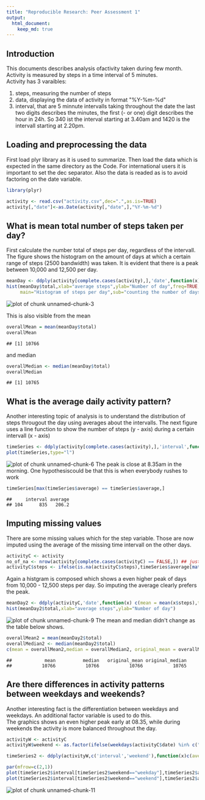 ```yaml
---
title: "Reproducible Research: Peer Assessment 1"
output: 
  html_document:
    keep_md: true
---
```

## Introduction
This documents describes analysis ofactivity taken during few month. Activity is measured by steps in a time interval of 5 minutes.  
Activity has 3 varaibles: 
1. steps, measuring the number of steps
2. data, displaying the data of activity in format "%Y-%m-%d"
3. interval, that are 5 minnute intervalls taking throughout the date the last two digits describes the minutes, the first (- or one) digit describes the hour in 24h. So 340 ist the interval starting at 3.40am and 1420 is the intervall starting at 2.20pm.  



## Loading and preprocessing the data
First load plyr library as it is used to summarize.
Then load the data which is expected in the same directory as the Code. 
For international users it is important to set the dec separator. Also the data is readed as is to avoid factoring on the date variable. 


```r
library(plyr)

activity <- read.csv("activity.csv",dec=".",as.is=TRUE)
activity[,"date"]<-as.Date(activity[,"date",],"%Y-%m-%d")
```


## What is mean total number of steps taken per day?
First calculate the number total of steps per day, regardless of the intervall. The figure shows the histogram on the amount of days at which a certain range of steps (2500 bandwidth) was taken. It is evident that there is a peak between 10,000 and 12,500 per day.   


```r
meanDay <- ddply(activity[complete.cases(activity),],'date',function(x) c(total = sum(x$steps)))
hist(meanDay$total,xlab="average steps",ylab="Number of day",freq=TRUE,breaks=10, 
     main="Histogram of steps per day",sub="counting the number of days for individual activity slots")
```

![plot of chunk unnamed-chunk-3](figure/unnamed-chunk-3.png) 

This is also visible from the mean 


```r
overallMean = mean(meanDay$total)
overallMean
```

```
## [1] 10766
```
and median 

```r
overallMedian <- median(meanDay$total)
overallMedian
```

```
## [1] 10765
```

## What is the average daily activity pattern?
Another interesting topic of analysis is to understand the distribution of steps througout the day using averages about the intervalls. The next figure uses a line function to show the number of steps (y - axis) during a certain intervall (x - axis)


```r
timeSeries <- ddply(activity[complete.cases(activity),],'interval',function(x)c(average = mean(x$steps)))
plot(timeSeries,type="l")
```

![plot of chunk unnamed-chunk-6](figure/unnamed-chunk-6.png) 
The peak is close at 8.35am in the morning. One hypothesiscould be that this is when everybody rushes to work

```r
timeSeries[max(timeSeries$average) == timeSeries$average,]
```

```
##     interval average
## 104      835   206.2
```


## Imputing missing values
There are some missing values which for the step variable. Those are now imputed using the average of the missing time intervall on the other days. 

```r
activityC <- activity
no_of_na <- nrow(activity[complete.cases(activityC) == FALSE,]) ## just needed for verification
activityC$steps <- ifelse(is.na(activityC$steps),timeSeries$average[match(activityC$interval,timeSeries$interval)],activityC$steps)
```
Again a histgram is composed which shows a even higher peak of days from 10,000 - 12,500 steps per day. So imputing the average clearly prefers the peak. 

```r
meanDay2 <- ddply(activityC,'date',function(x) c(mean = mean(x$steps),total = sum(x$steps),freq=TRUE,breaks=10))
hist(meanDay2$total,xlab="average steps",ylab="Number of day")
```

![plot of chunk unnamed-chunk-9](figure/unnamed-chunk-9.png) 
The mean and median didn't change as the table below shows. 

```r
overallMean2 = mean(meanDay2$total)
overallMedian2 <- median(meanDay2$total)
c(mean = overallMean2,median = overallMedian2, original_mean = overallMean,original_median =overallMedian )
```

```
##            mean          median   original_mean original_median 
##           10766           10766           10766           10765
```

## Are there differences in activity patterns between weekdays and weekends?
Another interesting fact is the differentiation between weekdays and weekdays. An additional factor variable is used to do this.  
The graphics shows an even higher peak early at 08.35, while during weekends the activity is more balanced throughout the day.  



```r
activityW <- activityC
activityW$weekend <- as.factor(ifelse(weekdays(activityC$date) %in% c("Sonntag","Samstag"),"weekend","weekday"))

timeSeries2 <- ddply(activityW,c('interval','weekend'),function(x)c(average = mean(x$steps)))

par(mfrow=c(2,1))
plot(timeSeries2$interval[timeSeries2$weekend=="weekday"],timeSeries2$average[timeSeries2$weekend=="weekday"],type="l",xlab="Time interval",ylab="No of steps",main="steps on weekdays")
plot(timeSeries2$interval[timeSeries2$weekend=="weekend"],timeSeries2$average[timeSeries2$weekend=="weekend"],type="l",xlab="Time interval",ylab="No of steps",main="steps on weekends")
```

![plot of chunk unnamed-chunk-11](figure/unnamed-chunk-11.png) 

